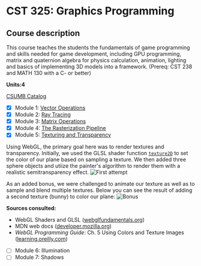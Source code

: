 # CST 325: Graphics Programming
## Course description
This course teaches the students the fundamentals of game programming and skills needed for game development, including GPU programming, matrix and quaternion algebra for physics calculation, animation, lighting and basics of implementing 3D models into a framework. (Prereq: CST 238 and MATH 130 with a C- or better)

**Units:4**

[CSUMB Catalog](https://csumb.edu/course/cst/325)

- [x] Module 1: [Vector Operations](https://github.com/kazemicode/CST-325/tree/master/Module%201)
- [x] Module 2: [Ray Tracing](https://github.com/kazemicode/CST-325/tree/master/Module%202)
- [x] Module 3: [Matrix Operations](https://github.com/kazemicode/CST-325/tree/master/Module%203/Matrix-Files)
- [x] Module 4: [The Rasterization Pipeline](https://github.com/kazemicode/CST-325/tree/master/Module%204/Intro-to-WebGL)
- [x] Module 5: [Texturing and Transparency](https://github.com/kazemicode/CST-325/tree/master/Module%205)

Using WebGL, the primary goal here was to render textures and transparency. Initially, we used the GLSL shader function [`texture2D`](https://thebookofshaders.com/glossary/?search=texture2D) to set the color of our plane based on sampling a texture. We then added three sphere objects and utiize the painter's algorithm to render them with a realistic semitransparency effect.
![First attempt](https://www.kazemicode.org/blog/wp-content/uploads/2019/11/ezgif.com-video-to-gif.gif)

As an added bonus, we were challenged to animate our texture as well as to sample and blend multiple textures. Below you can see the result of adding a second texture (bunny) to color our plane:
![Bonus](https://www.kazemicode.org/blog/wp-content/uploads/2019/11/ezgif.com-video-to-gif-1.gif)

**Sources consulted:**
* WebGL Shaders and GLSL ([webglfundamentals.org](https://webglfundamentals.org/webgl/lessons/webgl-shaders-and-glsl.html))
* MDN web docs ([developer.mozilla.org](https://developer.mozilla.org/en-US/docs/Web/API/WebGLRenderingContext/texParameter))
* *WebGL Programming Guide*: Ch. 5 Using Colors and Texture Images ([learning.oreilly.com](https://learning.oreilly.com/library/view/webgl-programming-guide/9780133364903/ch05.html)) 


- [ ] Module 6: Illumination
- [ ] Module 7: Shadows
